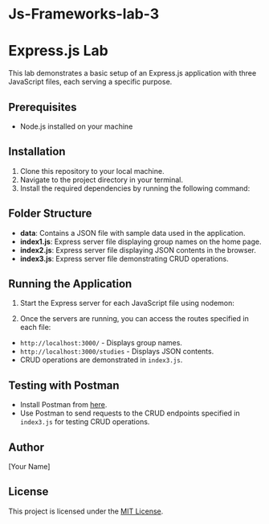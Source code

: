 # Js-Frameworks-lab-3

# Express.js Lab

This lab demonstrates a basic setup of an Express.js application with three JavaScript files, each serving a specific purpose.

## Prerequisites
- Node.js installed on your machine

## Installation
1. Clone this repository to your local machine.
2. Navigate to the project directory in your terminal.
3. Install the required dependencies by running the following command:


## Folder Structure
- **data**: Contains a JSON file with sample data used in the application.
- **index1.js**: Express server file displaying group names on the home page.
- **index2.js**: Express server file displaying JSON contents in the browser.
- **index3.js**: Express server file demonstrating CRUD operations.

## Running the Application
1. Start the Express server for each JavaScript file using nodemon:

2. Once the servers are running, you can access the routes specified in each file:
- `http://localhost:3000/` - Displays group names.
- `http://localhost:3000/studies` - Displays JSON contents.
- CRUD operations are demonstrated in `index3.js`.

## Testing with Postman
- Install Postman from [here](https://www.postman.com/downloads/).
- Use Postman to send requests to the CRUD endpoints specified in `index3.js` for testing CRUD operations.

## Author
[Your Name]

## License
This project is licensed under the [MIT License](LICENSE).
